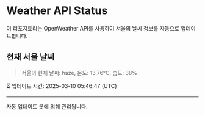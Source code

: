 
# Weather API Status

이 리포지토리는 OpenWeather API를 사용하여 서울의 날씨 정보를 자동으로 업데이트합니다.

## 현재 서울 날씨
> 서울의 현재 날씨: haze, 온도: 13.76°C, 습도: 38%

⏳ 업데이트 시간: 2025-03-10 05:46:47 (UTC)

---
자동 업데이트 봇에 의해 관리됩니다.

